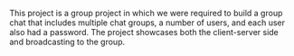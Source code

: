 This project is a group project in which we were required to build a group chat that includes multiple chat groups, a number of users, and each user also had a password. The project showcases both the client-server side and broadcasting to the group.
